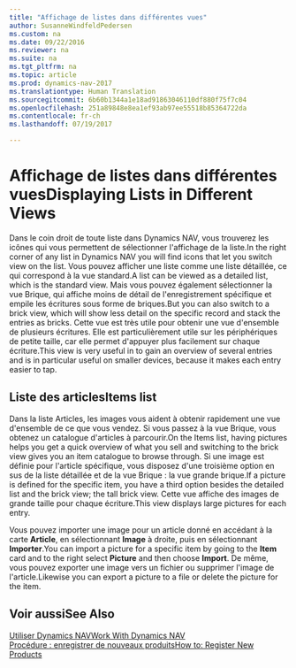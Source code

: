```yaml
---
title: "Affichage de listes dans différentes vues"
author: SusanneWindfeldPedersen
ms.custom: na
ms.date: 09/22/2016
ms.reviewer: na
ms.suite: na
ms.tgt_pltfrm: na
ms.topic: article
ms.prod: dynamics-nav-2017
ms.translationtype: Human Translation
ms.sourcegitcommit: 6b60b1344a1e18ad91863046110df880f75f7c04
ms.openlocfilehash: 251a89848e8ea1ef93ab97ee55518b85364722da
ms.contentlocale: fr-ch
ms.lasthandoff: 07/19/2017

---
```


# <a name="displaying-lists-in-different-views"></a><span data-ttu-id="4c917-102">Affichage de listes dans différentes vues</span><span class="sxs-lookup"><span data-stu-id="4c917-102">Displaying Lists in Different Views</span></span>
<span data-ttu-id="4c917-103">Dans le coin droit de toute liste dans Dynamics NAV, vous trouverez les icônes qui vous permettent de sélectionner l'affichage de la liste.</span><span class="sxs-lookup"><span data-stu-id="4c917-103">In the right corner of any list in Dynamics NAV you will find icons that let you switch view on the list.</span></span> <span data-ttu-id="4c917-104">Vous pouvez afficher une liste comme une liste détaillée, ce qui correspond à la vue standard.</span><span class="sxs-lookup"><span data-stu-id="4c917-104">A list can be viewed as a detailed list, which is the standard view.</span></span> <span data-ttu-id="4c917-105">Mais vous pouvez également sélectionner la vue Brique, qui affiche moins de détail de l'enregistrement spécifique et empile les écritures sous forme de briques.</span><span class="sxs-lookup"><span data-stu-id="4c917-105">But you can also switch to a brick view, which will show less detail on the specific record and stack the entries as bricks.</span></span> <span data-ttu-id="4c917-106">Cette vue est très utile pour obtenir une vue d'ensemble de plusieurs écritures. Elle est particulièrement utile sur les périphériques de petite taille, car elle permet d'appuyer plus facilement sur chaque écriture.</span><span class="sxs-lookup"><span data-stu-id="4c917-106">This view is very useful in to gain an overview of several entries and is in particular useful on smaller devices, because it makes each entry easier to tap.</span></span>

## <a name="items-list"></a><span data-ttu-id="4c917-107">Liste des articles</span><span class="sxs-lookup"><span data-stu-id="4c917-107">Items list</span></span>
<span data-ttu-id="4c917-108">Dans la liste Articles, les images vous aident à obtenir rapidement une vue d'ensemble de ce que vous vendez. Si vous passez à la vue Brique, vous obtenez un catalogue d'articles à parcourir.</span><span class="sxs-lookup"><span data-stu-id="4c917-108">On the Items list, having pictures helps you get a quick overview of what you sell and switching to the brick view gives you an item catalogue to browse through.</span></span> <span data-ttu-id="4c917-109">Si une image est définie pour l'article spécifique, vous disposez d'une troisième option en sus de la liste détaillée et de la vue Brique : la vue grande brique.</span><span class="sxs-lookup"><span data-stu-id="4c917-109">If a picture is defined for the specific item, you have a third option besides the detailed list and the brick view; the tall brick view.</span></span> <span data-ttu-id="4c917-110">Cette vue affiche des images de grande taille pour chaque écriture.</span><span class="sxs-lookup"><span data-stu-id="4c917-110">This view displays large pictures for each entry.</span></span>

<span data-ttu-id="4c917-111">Vous pouvez importer une image pour un article donné en accédant à la carte **Article**, en sélectionnant **Image** à droite, puis en sélectionnant **Importer**.</span><span class="sxs-lookup"><span data-stu-id="4c917-111">You can import a picture for a specific item by going to the **Item** card and to the right select **Picture** and then choose **Import**.</span></span> <span data-ttu-id="4c917-112">De même, vous pouvez exporter une image vers un fichier ou supprimer l'image de l'article.</span><span class="sxs-lookup"><span data-stu-id="4c917-112">Likewise you can export a picture to a file or delete the picture for the item.</span></span>  

## <a name="see-also"></a><span data-ttu-id="4c917-113">Voir aussi</span><span class="sxs-lookup"><span data-stu-id="4c917-113">See Also</span></span>
[<span data-ttu-id="4c917-114">Utiliser Dynamics NAV</span><span class="sxs-lookup"><span data-stu-id="4c917-114">Work With Dynamics NAV</span></span>](ui-work-product.md)  
[<span data-ttu-id="4c917-115">Procédure : enregistrer de nouveaux produits</span><span class="sxs-lookup"><span data-stu-id="4c917-115">How to: Register New Products</span></span>](inventory-how-register-new-products.md)  

